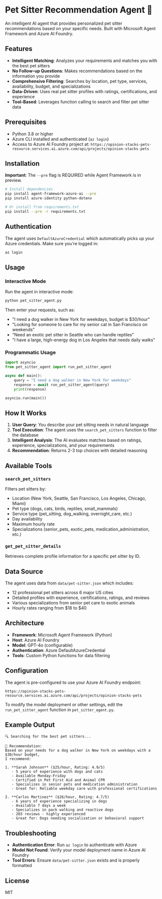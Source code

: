 # Pet Sitter Recommendation Agent 🐾

An intelligent AI agent that provides personalized pet sitter recommendations based on your specific needs. Built with Microsoft Agent Framework and Azure AI Foundry.

## Features

- **Intelligent Matching**: Analyzes your requirements and matches you with the best pet sitters
- **No Follow-up Questions**: Makes recommendations based on the information you provide
- **Comprehensive Filtering**: Searches by location, pet type, services, availability, budget, and specializations
- **Data-Driven**: Uses real pet sitter profiles with ratings, certifications, and experience
- **Tool-Based**: Leverages function calling to search and filter pet sitter data

## Prerequisites

- Python 3.8 or higher
- Azure CLI installed and authenticated (`az login`)
- Access to Azure AI Foundry project at: `https://opinion-stacks-pets-resource.services.ai.azure.com/api/projects/opinion-stacks-pets`

## Installation

**Important**: The `--pre` flag is REQUIRED while Agent Framework is in preview.

```bash
# Install dependencies
pip install agent-framework-azure-ai --pre
pip install azure-identity python-dotenv

# Or install from requirements.txt
pip install --pre -r requirements.txt
```

## Authentication

The agent uses `DefaultAzureCredential` which automatically picks up your Azure credentials. Make sure you're logged in:

```bash
az login
```

## Usage

### Interactive Mode

Run the agent in interactive mode:

```bash
python pet_sitter_agent.py
```

Then enter your requests, such as:
- "I need a dog walker in New York for weekdays, budget is $30/hour"
- "Looking for someone to care for my senior cat in San Francisco on weekends"
- "Need an exotic pet sitter in Seattle who can handle reptiles"
- "I have a large, high-energy dog in Los Angeles that needs daily walks"

### Programmatic Usage

```python
import asyncio
from pet_sitter_agent import run_pet_sitter_agent

async def main():
    query = "I need a dog walker in New York for weekdays"
    response = await run_pet_sitter_agent(query)
    print(response)

asyncio.run(main())
```

## How It Works

1. **User Query**: You describe your pet sitting needs in natural language
2. **Tool Execution**: The agent uses the `search_pet_sitters` function to filter the database
3. **Intelligent Analysis**: The AI evaluates matches based on ratings, experience, specializations, and your requirements
4. **Recommendation**: Returns 2-3 top choices with detailed reasoning

## Available Tools

### `search_pet_sitters`
Filters pet sitters by:
- Location (New York, Seattle, San Francisco, Los Angeles, Chicago, Miami)
- Pet type (dogs, cats, birds, reptiles, small_mammals)
- Service type (pet_sitting, dog_walking, overnight_care, etc.)
- Day availability
- Maximum hourly rate
- Specializations (senior_pets, exotic_pets, medication_administration, etc.)

### `get_pet_sitter_details`
Retrieves complete profile information for a specific pet sitter by ID.

## Data Source

The agent uses data from `data/pet-sitter.json` which includes:
- 12 professional pet sitters across 6 major US cities
- Detailed profiles with experience, certifications, ratings, and reviews
- Various specializations from senior pet care to exotic animals
- Hourly rates ranging from $18 to $40

## Architecture

- **Framework**: Microsoft Agent Framework (Python)
- **Host**: Azure AI Foundry
- **Model**: GPT-4o (configurable)
- **Authentication**: Azure DefaultAzureCredential
- **Tools**: Custom Python functions for data filtering

## Configuration

The agent is pre-configured to use your Azure AI Foundry endpoint:
```
https://opinion-stacks-pets-resource.services.ai.azure.com/api/projects/opinion-stacks-pets
```

To modify the model deployment or other settings, edit the `run_pet_sitter_agent` function in `pet_sitter_agent.py`.

## Example Output

```
🔍 Searching for the best pet sitters...

🐾 Recommendation:
Based on your needs for a dog walker in New York on weekdays with a $30/hour budget, 
I recommend:

1. **Sarah Johnson** ($25/hour, Rating: 4.9/5)
   - 5 years of experience with dogs and cats
   - Available Monday-Friday
   - Certified in Pet First Aid and Animal CPR
   - Specializes in senior pets and medication administration
   - Great for: Reliable weekday care with professional certifications

2. **Carlos Martinez** ($26/hour, Rating: 4.7/5)
   - 6 years of experience specializing in dogs
   - Available 7 days a week
   - Specializes in pack walking and reactive dogs
   - 203 reviews - highly experienced
   - Great for: Dogs needing socialization or behavioral support
```

## Troubleshooting

- **Authentication Error**: Run `az login` to authenticate with Azure
- **Model Not Found**: Verify your model deployment name in Azure AI Foundry
- **Tool Errors**: Ensure `data/pet-sitter.json` exists and is properly formatted

## License

MIT
